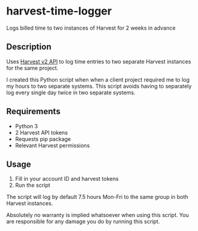 # harvest-time-logger
Logs billed time to two instances of Harvest for 2 weeks in advance

## Description

Uses [Harvest v2 API](https://help.getharvest.com/api-v2/) to log time entries to two separate Harvest instances for the same project.

I created this Python script when when a client project required me to log my hours to two separate systems. This script avoids having to separately log every single day twice in two separate systems.

## Requirements

- Python 3
- 2 Harvest API tokens
- Requests pip package
- Relevant Harvest permissions

## Usage

1. Fill in your account ID and harvest tokens
2. Run the script

The script will log by default 7.5 hours Mon-Fri to the same group in both Harvest instances.

Absolutely no warranty is implied whatsoever when using this script.
You are responsible for any damage you do by running this script.
